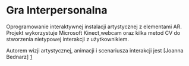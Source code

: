 Gra Interpersonalna
================================

Oprogramowanie interaktywnej instalacji artystycznej z elementami AR. Projekt wykorzystuje Microsoft Kinect,webcam oraz kilka metod CV do stworzenia nietypowej interakcji z użytkownikiem. 

Autorem wizji artystycznej, animacji i scenariusza interakcji jest [Joanna Bednarz] [1]

  [1]: http://bednarzjoanna.com//        "Joanna Bednarz"